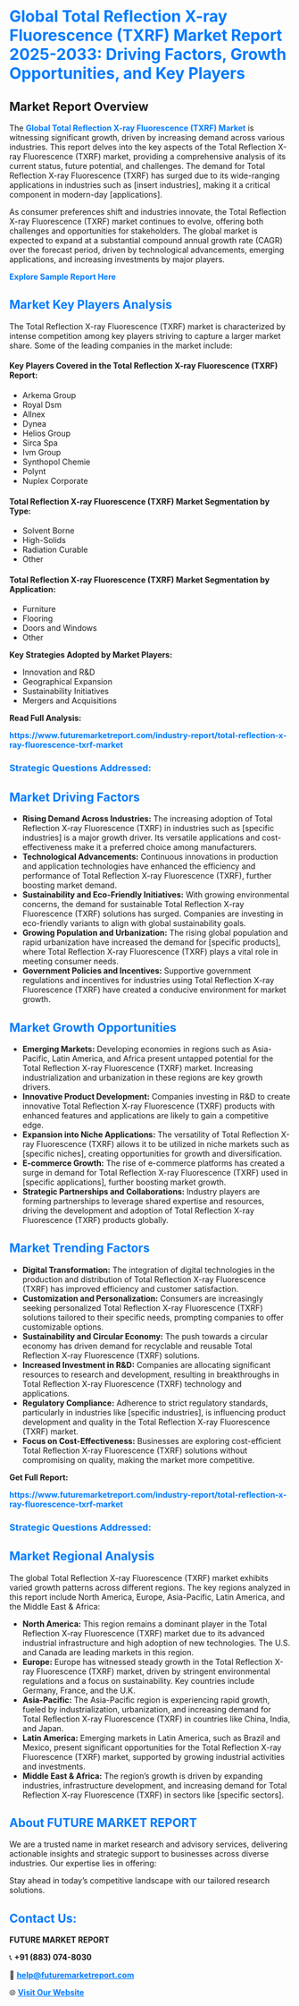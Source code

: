 <h1 style="color: #007BFF;">Global Total Reflection X-ray Fluorescence (TXRF) Market Report 2025-2033: Driving Factors, Growth Opportunities, and Key Players</h1>

<section id="overview">
<h2>Market Report Overview</h2>
<p>The <a href="https://www.futuremarketreport.com/industry-report/total-reflection-x-ray-fluorescence-txrf-market" style="color: #007BFF; text-decoration: none;"><strong>Global Total Reflection X-ray Fluorescence (TXRF) Market</strong></a> is witnessing significant growth, driven by increasing demand across various industries. This report delves into the key aspects of the Total Reflection X-ray Fluorescence (TXRF) market, providing a comprehensive analysis of its current status, future potential, and challenges. The demand for Total Reflection X-ray Fluorescence (TXRF) has surged due to its wide-ranging applications in industries such as [insert industries], making it a critical component in modern-day [applications].</p>
<p>As consumer preferences shift and industries innovate, the Total Reflection X-ray Fluorescence (TXRF) market continues to evolve, offering both challenges and opportunities for stakeholders. The global market is expected to expand at a substantial compound annual growth rate (CAGR) over the forecast period, driven by technological advancements, emerging applications, and increasing investments by major players.</p>
</section>

<section id="overview">
<p><a href="https://www.futuremarketreport.com/request-sample/reportId=32571" style="color: #007BFF; text-decoration: none;"><strong>Explore Sample Report Here</strong></a></p>
</section>

<section id="key-players">
<h2 style="color: #007BFF;">Market Key Players Analysis</h2>
<p>The Total Reflection X-ray Fluorescence (TXRF) market is characterized by intense competition among key players striving to capture a larger market share. Some of the leading companies in the market include:</p>
<h4>Key Players Covered in the Total Reflection X-ray Fluorescence (TXRF) Report:</h4>
<ul><li>Arkema Group</li><li>Royal Dsm</li><li>Allnex</li><li>Dynea</li><li>Helios Group</li><li>Sirca Spa</li><li>Ivm Group</li><li>Synthopol Chemie</li><li>Polynt</li><li>Nuplex Corporate</li></ul>
<h4>Total Reflection X-ray Fluorescence (TXRF) Market Segmentation by Type:</h4>
<ul><li>Solvent Borne</li><li>High-Solids</li><li>Radiation Curable</li><li>Other</li></ul>

<h4>Total Reflection X-ray Fluorescence (TXRF) Market Segmentation by Application:</h4>
<ul><li>Furniture</li><li>Flooring</li><li>Doors and Windows</li><li>Other</li></ul>
<p><strong>Key Strategies Adopted by Market Players:</strong></p>
<ul>
<li>Innovation and R&D</li>
<li>Geographical Expansion</li>
<li>Sustainability Initiatives</li>
<li>Mergers and Acquisitions</li>
</ul>
</section>

<section>
<p><strong>Read Full Analysis: </strong></p><a href="https://www.futuremarketreport.com/industry-report/total-reflection-x-ray-fluorescence-txrf-market" style="color: #007BFF; text-decoration: none;"><strong>https://www.futuremarketreport.com/industry-report/total-reflection-x-ray-fluorescence-txrf-market</strong></a>
<h3 style="color: #007BFF;">Strategic Questions Addressed:</h3>
</section>

<section id="driving-factors">
<h2 style="color: #007BFF;">Market Driving Factors</h2>
<ul>
<li><strong>Rising Demand Across Industries:</strong> The increasing adoption of Total Reflection X-ray Fluorescence (TXRF) in industries such as [specific industries] is a major growth driver. Its versatile applications and cost-effectiveness make it a preferred choice among manufacturers.</li>
<li><strong>Technological Advancements:</strong> Continuous innovations in production and application technologies have enhanced the efficiency and performance of Total Reflection X-ray Fluorescence (TXRF), further boosting market demand.</li>
<li><strong>Sustainability and Eco-Friendly Initiatives:</strong> With growing environmental concerns, the demand for sustainable Total Reflection X-ray Fluorescence (TXRF) solutions has surged. Companies are investing in eco-friendly variants to align with global sustainability goals.</li>
<li><strong>Growing Population and Urbanization:</strong> The rising global population and rapid urbanization have increased the demand for [specific products], where Total Reflection X-ray Fluorescence (TXRF) plays a vital role in meeting consumer needs.</li>
<li><strong>Government Policies and Incentives:</strong> Supportive government regulations and incentives for industries using Total Reflection X-ray Fluorescence (TXRF) have created a conducive environment for market growth.</li>
</ul>
</section>

<section id="growth-opportunities">
<h2 style="color: #007BFF;">Market Growth Opportunities</h2>
<ul>
<li><strong>Emerging Markets:</strong> Developing economies in regions such as Asia-Pacific, Latin America, and Africa present untapped potential for the Total Reflection X-ray Fluorescence (TXRF) market. Increasing industrialization and urbanization in these regions are key growth drivers.</li>
<li><strong>Innovative Product Development:</strong> Companies investing in R&D to create innovative Total Reflection X-ray Fluorescence (TXRF) products with enhanced features and applications are likely to gain a competitive edge.</li>
<li><strong>Expansion into Niche Applications:</strong> The versatility of Total Reflection X-ray Fluorescence (TXRF) allows it to be utilized in niche markets such as [specific niches], creating opportunities for growth and diversification.</li>
<li><strong>E-commerce Growth:</strong> The rise of e-commerce platforms has created a surge in demand for Total Reflection X-ray Fluorescence (TXRF) used in [specific applications], further boosting market growth.</li>
<li><strong>Strategic Partnerships and Collaborations:</strong> Industry players are forming partnerships to leverage shared expertise and resources, driving the development and adoption of Total Reflection X-ray Fluorescence (TXRF) products globally.</li>
</ul>
</section>

<section id="trending-factors">
<h2 style="color: #007BFF;">Market Trending Factors</h2>
<ul>
<li><strong>Digital Transformation:</strong> The integration of digital technologies in the production and distribution of Total Reflection X-ray Fluorescence (TXRF) has improved efficiency and customer satisfaction.</li>
<li><strong>Customization and Personalization:</strong> Consumers are increasingly seeking personalized Total Reflection X-ray Fluorescence (TXRF) solutions tailored to their specific needs, prompting companies to offer customizable options.</li>
<li><strong>Sustainability and Circular Economy:</strong> The push towards a circular economy has driven demand for recyclable and reusable Total Reflection X-ray Fluorescence (TXRF) solutions.</li>
<li><strong>Increased Investment in R&D:</strong> Companies are allocating significant resources to research and development, resulting in breakthroughs in Total Reflection X-ray Fluorescence (TXRF) technology and applications.</li>
<li><strong>Regulatory Compliance:</strong> Adherence to strict regulatory standards, particularly in industries like [specific industries], is influencing product development and quality in the Total Reflection X-ray Fluorescence (TXRF) market.</li>
<li><strong>Focus on Cost-Effectiveness:</strong> Businesses are exploring cost-efficient Total Reflection X-ray Fluorescence (TXRF) solutions without compromising on quality, making the market more competitive.</li>
</ul>
</section>

<section>
<p><strong>Get Full Report: </strong></p><a href="https://www.futuremarketreport.com/industry-report/total-reflection-x-ray-fluorescence-txrf-market" style="color: #007BFF; text-decoration: none;"><strong>https://www.futuremarketreport.com/industry-report/total-reflection-x-ray-fluorescence-txrf-market</strong></a>
<h3 style="color: #007BFF;">Strategic Questions Addressed:</h3>
</section>


<section id="regional-analysis">
<h2 style="color: #007BFF;">Market Regional Analysis</h2>
<p>The global Total Reflection X-ray Fluorescence (TXRF) market exhibits varied growth patterns across different regions. The key regions analyzed in this report include North America, Europe, Asia-Pacific, Latin America, and the Middle East & Africa:</p>
<ul>
<li><strong>North America:</strong> This region remains a dominant player in the Total Reflection X-ray Fluorescence (TXRF) market due to its advanced industrial infrastructure and high adoption of new technologies. The U.S. and Canada are leading markets in this region.</li>
<li><strong>Europe:</strong> Europe has witnessed steady growth in the Total Reflection X-ray Fluorescence (TXRF) market, driven by stringent environmental regulations and a focus on sustainability. Key countries include Germany, France, and the U.K.</li>
<li><strong>Asia-Pacific:</strong> The Asia-Pacific region is experiencing rapid growth, fueled by industrialization, urbanization, and increasing demand for Total Reflection X-ray Fluorescence (TXRF) in countries like China, India, and Japan.</li>
<li><strong>Latin America:</strong> Emerging markets in Latin America, such as Brazil and Mexico, present significant opportunities for the Total Reflection X-ray Fluorescence (TXRF) market, supported by growing industrial activities and investments.</li>
<li><strong>Middle East & Africa:</strong> The region’s growth is driven by expanding industries, infrastructure development, and increasing demand for Total Reflection X-ray Fluorescence (TXRF) in sectors like [specific sectors].</li>
</ul>
</section>

<footer>
<h2 style="color: #007BFF;">About FUTURE MARKET REPORT</h2>
<p>We are a trusted name in market research and advisory services, delivering actionable insights and strategic support to businesses across diverse industries. Our expertise lies in offering:</p>

<p>Stay ahead in today’s competitive landscape with our tailored research solutions.</p>

<h2 style="color: #007BFF;">Contact Us:</h2>
<p><strong>FUTURE MARKET REPORT</strong></p>
<p>📞 <strong>+91 (883) 074-8030</strong></p>
<p>📧 <strong><a href="mailto:help@futuremarketreport.com" style="color: #007BFF;">help@futuremarketreport.com</a></strong></p>
<p>🌐 <strong><a href="https://www.futuremarketreport.com/" style="color: #007BFF;">Visit Our Website</a></strong></p>
</footer>